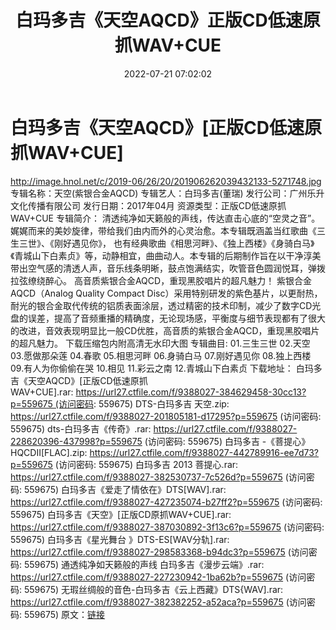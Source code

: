 ﻿---
title: 白玛多吉《天空AQCD》正版CD低速原抓WAV+CUE
date: 2022-07-21 07:02:02
categories: WAV车载音乐、镜像
tags: 华语中文
---
# 白玛多吉《天空AQCD》[正版CD低速原抓WAV+CUE]

http://image.hnol.net/c/2019-06/26/20/201906262039432133-5271748.jpg
专辑名称：天空(紫银合金AQCD)
专辑艺人：白玛多吉(董瑞)
发行公司：广州乐升文化传播有限公司
发行日期：2017年04月
资源类型：正版CD低速原抓WAV+CUE
专辑简介：
清透纯净如天籁般的声线，传达直击心底的“空灵之音”。娓娓而来的美妙旋律，带给我们由内而外的心灵治愈。本专辑既涵盖当红歌曲《三生三世》、《刚好遇见你》，
也有经典歌曲《相思河畔》、《独上西楼》《身骑白马》《青城山下白素贞》等，动静相宜，曲曲动人。本专辑的后期制作旨在以干净淳美带出空气感的清透人声，音乐线条明晰，鼓点饱满结实，吹管音色圆润悦耳，弹拨拉弦缭绕醉心。
高音质紫银合金AQCD，重现黑胶唱片的超凡魅力！
紫银合金AQCD（Analog Quality Compact
Disc）采用特别研发的紫色基片，以更耐热，耐光的银合金取代传统的铝质表面涂层，透过精密的技术印制，减少了数字CD光盘的误差，提高了音频重播的精确度，无论现场感，平衡度与细节表现都有了很大的改进，音效表现明显比一般CD优胜，高音质的紫银合金AQCD，重现黑胶唱片的超凡魅力。
下载压缩包内附高清无水印大图
专辑曲目:
01.三生三世
02.天空
03.愿做那朵莲
04.春歌
05.相思河畔
06.身骑白马
07.刚好遇见你
08.独上西楼
09.有人为你偷偷在哭
10.相见
11.彩云之南
12.青城山下白素贞
下载地址：
白玛多吉《天空AQCD》[正版CD低速原抓WAV+CUE].rar: https://url27.ctfile.com/f/9388027-384629458-30cc13?p=559675 (访问密码:
559675)
DTS-白玛多吉 天空.zip: https://url27.ctfile.com/f/9388027-201805181-d17295?p=559675
(访问密码: 559675)
dts-白玛多吉《传奇》.rar: https://url27.ctfile.com/f/9388027-228620396-437998?p=559675
(访问密码: 559675)
白玛多吉 -《菩提心》HQCDII[FLAC].zip: https://url27.ctfile.com/f/9388027-442789916-ee7d73?p=559675
(访问密码: 559675)
白玛多吉 2013 菩提心.rar: https://url27.ctfile.com/f/9388027-382530737-7c526d?p=559675
(访问密码: 559675)
白玛多吉《爱走了情依在》DTS[WAV].rar: https://url27.ctfile.com/f/9388027-427235074-b27ff2?p=559675
(访问密码: 559675)
白玛多吉《天空》[正版CD原抓WAV+CUE].rar: https://url27.ctfile.com/f/9388027-387030892-3f13c6?p=559675
(访问密码: 559675)
白玛多吉《星光舞台 》DTS-ES[WAV分轨].rar: https://url27.ctfile.com/f/9388027-298583368-b94dc3?p=559675
(访问密码: 559675)
通透纯净如天籁般的声线 白玛多吉《漫步云端》.rar: https://url27.ctfile.com/f/9388027-227230942-1ba62b?p=559675
(访问密码: 559675)
无瑕丝绸般的音色-白玛多吉《云上西藏》DTS{WAV].rar: https://url27.ctfile.com/f/9388027-382382252-a52aca?p=559675
(访问密码: 559675)
原文：[链接](https://blog.sina.com.cn/s/blog_1647c7e7601030ygw.html)